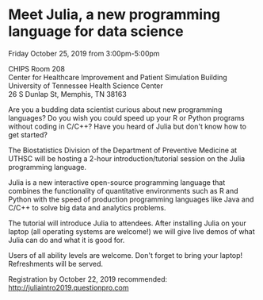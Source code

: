 # Meet Julia, a new programming language for data science

Friday October 25, 2019 from 3:00pm-5:00pm

CHIPS Room 208   
Center for Healthcare Improvement and Patient Simulation Building  
University of Tennessee Health Science Center  
26 S Dunlap St, Memphis, TN 38163   

Are you a budding data scientist curious about new programming
languages?  Do you wish you could speed up your R or Python programs
without coding in C/C++?  Have you heard of Julia but don't know how
to get started?

The Biostatistics Division of the Department of Preventive Medicine at
UTHSC will be hosting a 2-hour introduction/tutorial session on the
Julia programming language.

Julia is a new interactive open-source programming language that
combines the functionality of quantitative environments such as R and
Python with the speed of production programming languages like Java
and C/C++ to solve big data and analytics problems.

The tutorial will introduce Julia to attendees. After installing Julia
on your laptop (all operating systems are welcome!) we will give
live demos of what Julia can do and what it is good for.

Users of all ability levels are welcome.  Don't forget to bring your
laptop! Refreshments will be served.

Registration by October 22, 2019 recommended: 
http://juliaintro2019.questionpro.com
